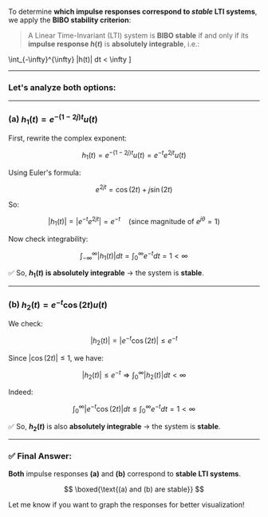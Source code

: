 To determine **which impulse responses correspond to *stable* LTI systems**, we apply the **BIBO stability criterion**:

> A Linear Time-Invariant (LTI) system is **BIBO stable** if and only if its **impulse response $h(t)$** is **absolutely integrable**, i.e.:
>
> $$
> $$

\int\_{-\infty}^{\infty} |h(t)| dt < \infty
]

---

### Let's analyze both options:

---

### **(a)** $h_1(t) = e^{-(1 - 2j)t} u(t)$

First, rewrite the complex exponent:

$$
h_1(t) = e^{-(1 - 2j)t} u(t) = e^{-t} e^{2jt} u(t)
$$

Using Euler's formula:

$$
e^{2jt} = \cos(2t) + j\sin(2t)
$$

So:

$$
|h_1(t)| = |e^{-t} e^{2jt}| = e^{-t}
\quad \text{(since magnitude of } e^{j\theta} = 1)
$$

Now check integrability:

$$
\int_{-\infty}^{\infty} |h_1(t)| dt = \int_0^{\infty} e^{-t} dt = 1 < \infty
$$

✅ So, **$h_1(t)$** **is absolutely integrable** → the system is **stable**.

---

### **(b)** $h_2(t) = e^{-t} \cos(2t) u(t)$

We check:

$$
|h_2(t)| = |e^{-t} \cos(2t)| \le e^{-t}
$$

Since $|\cos(2t)| \le 1$, we have:

$$
|h_2(t)| \le e^{-t} \Rightarrow \int_0^\infty |h_2(t)| dt < \infty
$$

Indeed:

$$
\int_0^\infty |e^{-t} \cos(2t)| dt \le \int_0^\infty e^{-t} dt = 1 < \infty
$$

✅ So, **$h_2(t)$** is also **absolutely integrable** → the system is **stable**.

---

### ✅ Final Answer:

**Both** impulse responses **(a)** and **(b)** correspond to **stable LTI systems**.

$$
\boxed{\text{(a) and (b) are stable}}
$$

Let me know if you want to graph the responses for better visualization!
